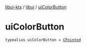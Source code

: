 [libui-ktx](../index.md) / [libui](index.md) / [uiColorButton](./ui-color-button.md)

# uiColorButton

`typealias uiColorButton = `[`CPointed`](../kotlinx.cinterop/-c-pointed/index.md)